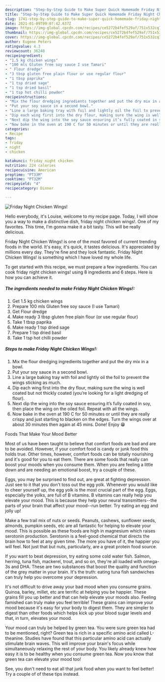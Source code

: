 ```yaml
---
description: "Step-by-Step Guide to Make Super Quick Homemade Friday Night Chicken Wings!"
title: "Step-by-Step Guide to Make Super Quick Homemade Friday Night Chicken Wings!"
slug: 1741-step-by-step-guide-to-make-super-quick-homemade-friday-night-chicken-wings
date: 2021-01-09T09:07:42.637Z
image: https://img-global.cpcdn.com/recipes/ce5272b4fef529af/751x532cq70/friday-night-chicken-wings-recipe-main-photo.jpg
thumbnail: https://img-global.cpcdn.com/recipes/ce5272b4fef529af/751x532cq70/friday-night-chicken-wings-recipe-main-photo.jpg
cover: https://img-global.cpcdn.com/recipes/ce5272b4fef529af/751x532cq70/friday-night-chicken-wings-recipe-main-photo.jpg
author: Eugene Peters
ratingvalue: 4.3
reviewcount: 36240
recipeingredient:
- "1.5 kg chicken wings"
- "100 mls Gluten free soy sauce I use Tamari"
- " Flour dredge"
- "3 tbsp gluten free plain flour or use regular flour"
- "1 tbsp paprika"
- "1 tsp dried sage"
- "1 tsp dried basil"
- "1 tsp hot chilli powder"
recipeinstructions:
- "Mix the flour dredging ingredients together and put the dry mix in a bowl."
- "Put your soy sauce in a second bowl."
- "Line a large baking tray with foil and lightly oil the foil to prevent the wings sticking as much."
- "Dip each wing first into the dry flour, making sure the wing is well coated but not thickly coated (you’re looking for a light dredging of flour)."
- "Next dip the wing into the soy sauce ensuring it’s fully coated in soy, then place the wing on the oiled foil. Repeat with all the wings."
- "Now bake in the oven at 190 C for 50 minutes or until they are really crispy and just starting to blacken on the edges. Turn the wings over at about 30 minutes then again at 45 mins. Done! Enjoy 😁"
categories:
- Recipe
tags:
- friday
- night
- chicken

katakunci: friday night chicken 
nutrition: 224 calories
recipecuisine: American
preptime: "PT33M"
cooktime: "PT32M"
recipeyield: "4"
recipecategory: Dinner

---
```



![Friday Night Chicken Wings!](https://img-global.cpcdn.com/recipes/ce5272b4fef529af/751x532cq70/friday-night-chicken-wings-recipe-main-photo.jpg)

Hello everybody, it's Louise, welcome to my recipe page. Today, I will show you a way to make a distinctive dish, friday night chicken wings!. One of my favorites. This time, I'm gonna make it a bit tasty. This will be really delicious.

Friday Night Chicken Wings! is one of the most favored of current trending foods in the world. It's easy, it's quick, it tastes delicious. It's appreciated by millions every day. They're fine and they look fantastic. Friday Night Chicken Wings! is something which I have loved my whole life.




To get started with this recipe, we must prepare a few ingredients. You can cook friday night chicken wings! using 8 ingredients and 6 steps. Here is how you can achieve it.

<!--inarticleads1-->

##### The ingredients needed to make Friday Night Chicken Wings!:

1. Get 1.5 kg chicken wings
1. Prepare 100 mls Gluten free soy sauce (I use Tamari)
1. Get  Flour dredge
1. Make ready 3 tbsp gluten free plain flour (or use regular flour)
1. Take 1 tbsp paprika
1. Make ready 1 tsp dried sage
1. Prepare 1 tsp dried basil
1. Take 1 tsp hot chilli powder




<!--inarticleads2-->

##### Steps to make Friday Night Chicken Wings!:

1. Mix the flour dredging ingredients together and put the dry mix in a bowl.
1. Put your soy sauce in a second bowl.
1. Line a large baking tray with foil and lightly oil the foil to prevent the wings sticking as much.
1. Dip each wing first into the dry flour, making sure the wing is well coated but not thickly coated (you’re looking for a light dredging of flour).
1. Next dip the wing into the soy sauce ensuring it’s fully coated in soy, then place the wing on the oiled foil. Repeat with all the wings.
1. Now bake in the oven at 190 C for 50 minutes or until they are really crispy and just starting to blacken on the edges. Turn the wings over at about 30 minutes then again at 45 mins. Done! Enjoy 😁




Foods That Make Your Mood Better


Most of us have been taught to believe that comfort foods are bad and are to be avoided. However, if your comfort food is candy or junk food this holds true. Other times, however, comfort foods can be totally nourishing and it's good for you to eat them. There are some foods that really can boost your moods when you consume them. When you are feeling a little down and are needing an emotional boost, try a couple of these.

Eggs, you may be surprised to find out, are great at fighting depression. Just see to it that you don't toss out the egg yolk. Whenever you would like to cheer yourself up, the egg yolk is the most crucial part of the egg. Eggs, especially the yolks, are full of B vitamins. B vitamins can really help you elevate your mood. This is because they help your neural transmitters--the parts of your brain that affect your mood--run better. Try eating an egg and jolly up!

Make a few trail mix of nuts or seeds. Peanuts, cashews, sunflower seeds, almonds, pumpkin seeds, etc are all fantastic for helping to elevate your mood. This is possible as these foods are high in magnesium which raises serotonin production. Serotonin is a feel-good chemical that directs the brain how to feel at any given time. The more you have of it, the happier you will feel. Not just that but nuts, particularly, are a great protein food source.

If you want to beat depression, try eating some cold water fish. Salmon, herring, tuna fish, mackerel, trout, and so on, they're all loaded with omega-3s and DHA. These are two substances that boost the quality and function of the grey matter in your brain. It's the truth: eating tuna fish sandwiches can truly help you overcome your depression. 

It's not difficult to drive away your bad mood when you consume grains. Quinoa, barley, millet, etc are terrific at helping you be happier. These grains fill you up better and that can help elevate your moods also. Feeling famished can truly make you feel terrible! These grains can improve your mood because it's easy for your body to digest them. They are simpler to digest than other foods which helps kick up your blood sugar levels and that, in turn, elevates your mood.

Your mood can truly be helped by green tea. You were sure green tea had to be mentioned, right? Green tea is rich in a specific amino acid called L-theanine. Studies have found that this particular amino acid can actually stimulate brain waves. This will improve your brain's focus while simultaneously relaxing the rest of your body. You likely already knew how easy it is to be healthy when you consume green tea. Now you know that green tea can elevate your mood too!

See, you don't need to eat all that junk food when you want to feel better! Try  a  couple of  of  these  tips  instead.

